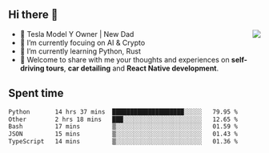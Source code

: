 ## Hi there 👋
<img align="right" src="https://github-readme-stats.vercel.app/api?username=ljunb&show_icons=true&icon_color=CE1D2D&text_color=718096&bg_color=00000000&hide_title=true&hide_border=true" />

- 🚗 Tesla Model Y Owner | New Dad
- 🔭 I’m currently focuing on AI & Crypto
- 🌱 I’m currently learning Python, Rust
- 💬 Welcome to share with me your thoughts and experiences on **self-driving tours**, **car detailing** and **React Native development**.




## Spent time
<!--START_SECTION:waka-->

```txt
Python       14 hrs 37 mins  ████████████████████░░░░░   79.95 %
Other        2 hrs 18 mins   ███░░░░░░░░░░░░░░░░░░░░░░   12.65 %
Bash         17 mins         ▒░░░░░░░░░░░░░░░░░░░░░░░░   01.59 %
JSON         15 mins         ▒░░░░░░░░░░░░░░░░░░░░░░░░   01.43 %
TypeScript   14 mins         ▒░░░░░░░░░░░░░░░░░░░░░░░░   01.36 %
```

<!--END_SECTION:waka-->
